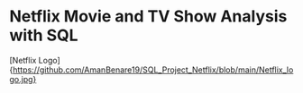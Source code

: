 # Netflix Movie and TV Show Analysis with SQL

[Netflix Logo]{https://github.com/AmanBenare19/SQL_Project_Netflix/blob/main/Netflix_logo.jpg}
